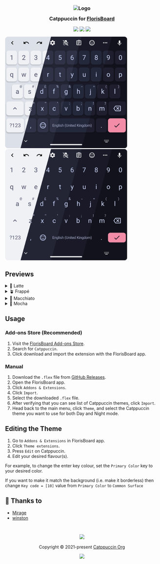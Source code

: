 <h3 align="center">
	<img src="https://raw.githubusercontent.com/catppuccin/catppuccin/main/assets/logos/exports/1544x1544_circle.png" width="100" alt="Logo"/><br/>
	<img src="https://raw.githubusercontent.com/catppuccin/catppuccin/main/assets/misc/transparent.png" height="30" width="0px"/>
	Catppuccin for <a href="https://github.com/florisboard/florisboard">FlorisBoard</a>
	<img src="https://raw.githubusercontent.com/catppuccin/catppuccin/main/assets/misc/transparent.png" height="30" width="0px"/>
</h3>

<p align="center">
    <a href="https://github.com/catppuccin/florisboard/stargazers"><img src="https://img.shields.io/github/stars/catppuccin/florisboard?colorA=363a4f&colorB=b7bdf8&style=for-the-badge"></a>
    <a href="https://github.com/catppuccin/florisboard/issues"><img src="https://img.shields.io/github/issues/catppuccin/florisboard?colorA=363a4f&colorB=f5a97f&style=for-the-badge"></a>
    <a href="https://github.com/catppuccin/florisboard/contributors"><img src="https://img.shields.io/github/contributors/catppuccin/florisboard?colorA=363a4f&colorB=a6da95&style=for-the-badge"></a>
</p>

<p float="left">
  <img src="assets/bordered/preview_bordered.webp" alt="Bordered Preview" width=400>
  <img src="assets/borderless/preview_borderless.webp" alt="Borderless Preview" width=400>
</p>

## Previews

<details>
<summary>🌻 Latte</summary>
<img src="assets/bordered/latte_bordered.webp" height="500"/>
<img src="assets/borderless/latte_borderless.webp" height="500"/>
</details>
<details>
<summary>🪴 Frappé</summary>
<img src="assets/bordered/frappe_bordered.webp" height="500"/>
<img src="assets/borderless/frappe_borderless.webp" height="500"/>
</details>
<details>
<summary>🌺 Macchiato</summary>
<img src="assets/bordered/macchiato_bordered.webp" height="500"/>
<img src="assets/borderless/macchiato_borderless.webp" height="500"/>
</details>
<details>
<summary>🌿 Mocha</summary>
<img src="assets/bordered/mocha_bordered.webp" height="500"/>
<img src="assets/borderless/mocha_borderless.webp" height="500"/>
</details>

## Usage

### Add-ons Store (Recommended)

1. Visit the [FlorisBoard Add-ons Store](https://beta.addons.florisboard.org/).
2. Search for `Catppuccin`.
3. Click download and import the extension with the FlorisBoard app.

### Manual

1. Download the `.flex` file from [GitHub Releases](https://github.com/catppuccin/florisboard/releases/latest).
2. Open the FlorisBoard app.
3. Click `Addons & Extensions`.
4. Click `Import`.
5. Select the downloaded `.flex` file.
6. After verifying that you can see list of Catppuccin themes, click `Import`.
7. Head back to the main menu, click `Theme`, and select the Catppuccin theme you want to use for both Day and Night mode.

## Editing the Theme

1. Go to `Addons & Extensions` in FlorisBoard app.
2. Click `Theme extensions`.
3. Press `Edit` on Catppuccin.
4. Edit your desired flavour(s).

For example, to change the enter key colour, set the `Primary Color` key to your
desired color.

If you want to make it match the background (i.e. make it borderless) then
change `Key code = [10]` value from `Primary Color` to `Common Surface`

## 💝 Thanks to

- [Mirage](https://github.com/skinatro)
- [winston](https://github.com/nekowinston)

&nbsp;

<p align="center"><img src="https://raw.githubusercontent.com/catppuccin/catppuccin/main/assets/footers/gray0_ctp_on_line.svg?sanitize=true" /></p>
<p align="center">Copyright &copy; 2021-present <a href="https://github.com/catppuccin" target="_blank">Catppuccin Org</a>
<p align="center"><a href="https://github.com/catppuccin/catppuccin/blob/main/LICENSE"><img src="https://img.shields.io/static/v1.svg?style=for-the-badge&label=License&message=MIT&logoColor=d9e0ee&colorA=363a4f&colorB=b7bdf8"/></a></p>
